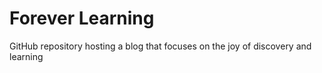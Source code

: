 # Forever Learning

GitHub repository hosting a blog that focuses on the joy of discovery and learning
